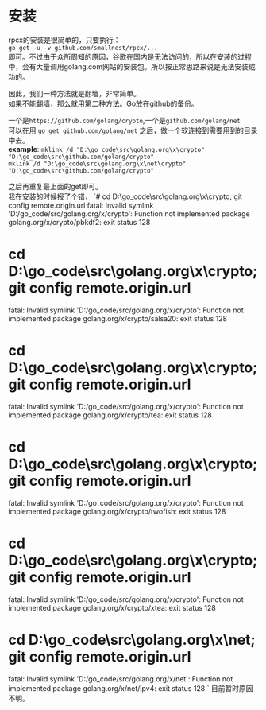 # 安装

rpcx的安装是很简单的，只要执行：  
`go get -u -v github.com/smallnest/rpcx/...`  
即可。不过由于众所周知的原因，谷歌在国内是无法访问的，所以在安装的过程中，会有大量调用golang.com网站的安装包。所以按正常思路来说是无法安装成功的。  

因此，我们一种方法就是翻墙，非常简单。  
如果不能翻墙，那么就用第二种方法。Go放在github的备份。  

一个是`https://github.com/golang/crypto`,一个是`github.com/golang/net`  
可以在用 `go get github.com/golang/net` 之后，做一个软连接到需要用到的目录中去。  
<b>example</b>:
`mklink /d "D:\go_code\src\golang.org\x\crypto"  "D:\go_code\src\github.com/golang/crypto"`  
`mklink /d "D:\go_code\src\golang.org\x\net\crypto"  "D:\go_code\src\github.com/golang/crypto"`

之后再重复最上面的get即可。  
我在安装的时候报了个错，
`# cd D:\go_code\src\golang.org\x\crypto; git config remote.origin.url
fatal: Invalid symlink 'D:/go_code/src/golang.org/x/crypto': Function not implemented
package golang.org/x/crypto/pbkdf2: exit status 128
# cd D:\go_code\src\golang.org\x\crypto; git config remote.origin.url
fatal: Invalid symlink 'D:/go_code/src/golang.org/x/crypto': Function not implemented
package golang.org/x/crypto/salsa20: exit status 128
# cd D:\go_code\src\golang.org\x\crypto; git config remote.origin.url
fatal: Invalid symlink 'D:/go_code/src/golang.org/x/crypto': Function not implemented
package golang.org/x/crypto/tea: exit status 128
# cd D:\go_code\src\golang.org\x\crypto; git config remote.origin.url
fatal: Invalid symlink 'D:/go_code/src/golang.org/x/crypto': Function not implemented
package golang.org/x/crypto/twofish: exit status 128
# cd D:\go_code\src\golang.org\x\crypto; git config remote.origin.url
fatal: Invalid symlink 'D:/go_code/src/golang.org/x/crypto': Function not implemented
package golang.org/x/crypto/xtea: exit status 128
# cd D:\go_code\src\golang.org\x\net; git config remote.origin.url
fatal: Invalid symlink 'D:/go_code/src/golang.org/x/net': Function not implemented
package golang.org/x/net/ipv4: exit status 128
`
目前暂时原因不明。  
